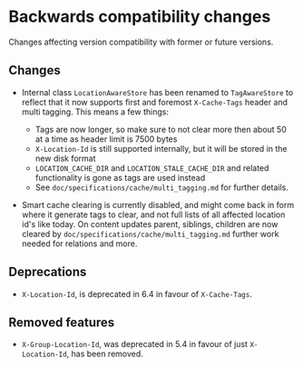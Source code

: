 # Backwards compatibility changes

Changes affecting version compatibility with former or future versions.

## Changes

* Internal class `LocationAwareStore` has been renamed to `TagAwareStore` to reflect that it now
  supports first and foremost `X-Cache-Tags` header and multi tagging. This means a few things:
  - Tags are now longer, so make sure to not clear more then about 50 at a time as header limit is 7500 bytes
  - `X-Location-Id` is still supported internally, but it will be stored in the new disk format
  - `LOCATION_CACHE_DIR` and `LOCATION_STALE_CACHE_DIR` and related functionality is gone as tags are used instead
  - See `doc/specifications/cache/multi_tagging.md` for further details.

* Smart cache clearing is currently disabled, and might come back in form where it generate tags to clear,
  and not full lists of all affected location id's like today.
  On content updates parent, siblings, children are now cleared by `doc/specifications/cache/multi_tagging.md`
  further work needed for relations and more.

## Deprecations

* `X-Location-Id`, is deprecated in 6.4 in favour of `X-Cache-Tags`.


## Removed features

* `X-Group-Location-Id`, was deprecated in 5.4 in favour of just `X-Location-Id`, has been removed.

